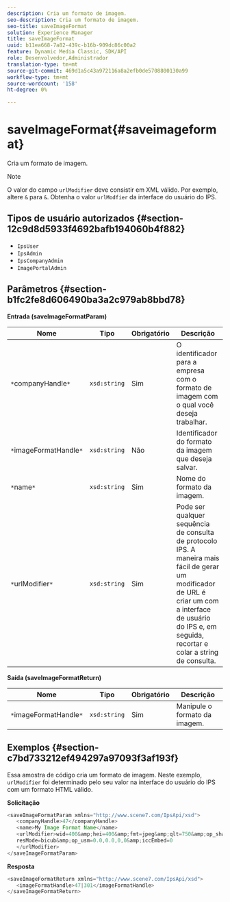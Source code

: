 ```yaml
---
description: Cria um formato de imagem.
seo-description: Cria um formato de imagem.
seo-title: saveImageFormat
solution: Experience Manager
title: saveImageFormat
uuid: b11ea668-7a82-439c-b16b-909dc86c00a2
feature: Dynamic Media Classic, SDK/API
role: Desenvolvedor,Administrador
translation-type: tm+mt
source-git-commit: 469d1a5c43a972116a8a2efb0de5708800130a99
workflow-type: tm+mt
source-wordcount: '158'
ht-degree: 0%

---
```



# saveImageFormat{#saveimageformat}

Cria um formato de imagem.

>[!NOTE]
>
>O valor do campo `urlModifier` deve consistir em XML válido. Por exemplo, altere `&` para `&`. Obtenha o valor `urlModfier` da interface do usuário do IPS.

## Tipos de usuário autorizados {#section-12c9d8d5933f4692bafb194060b4f882}

* `IpsUser`
* `IpsAdmin`
* `IpsCompanyAdmin`
* `ImagePortalAdmin`

## Parâmetros {#section-b1fc2fe8d606490ba3a2c979ab8bbd78}

**Entrada (saveImageFormatParam)**

| Nome | Tipo | Obrigatório | Descrição |
|---|---|---|---|
| `*`companyHandle`*` | `xsd:string` | Sim | O identificador para a empresa com o formato de imagem com o qual você deseja trabalhar. |
| `*`imageFormatHandle`*` | `xsd:string` | Não | Identificador do formato da imagem que deseja salvar. |
| `*`name`*` | `xsd:string` | Sim | Nome do formato da imagem. |
| `*`urlModifier`*` | `xsd:string` | Sim | Pode ser qualquer sequência de consulta de protocolo IPS. A maneira mais fácil de gerar um modificador de URL é criar um com a interface de usuário do IPS e, em seguida, recortar e colar a string de consulta. |

**Saída (saveImageFormatReturn)**

| Nome | Tipo | Obrigatório | Descrição |
|---|---|---|---|
| `*`imageFormatHandle`*` | `xsd:string` | Sim | Manipule o formato da imagem. |

## Exemplos {#section-c7bd733212ef494297a97093f3af193f}

Essa amostra de código cria um formato de imagem. Neste exemplo, `urlModifier` foi determinado pelo seu valor na interface do usuário do IPS com um formato HTML válido.

**Solicitação**

```java
<saveImageFormatParam xmlns="http://www.scene7.com/IpsApi/xsd"> 
   <companyHandle>47</companyHandle> 
   <name>My Image Format Name</name> 
   <urlModifier>wid=400&amp;hei=400&amp;fmt=jpeg&amp;qlt=750&amp;op_sharpen=0&amp; 
   resMode=bicub&amp;op_usm=0.0,0.0,0,0&amp;iccEmbed=0 
   </urlModifier> 
</saveImageFormatParam>
```

**Resposta**

```java
<saveImageFormatReturn xmlns="http://www.scene7.com/IpsApi/xsd"> 
   <imageFormatHandle>47|301</imageFormatHandle> 
</saveImageFormatReturn>
```


